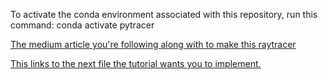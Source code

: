 To activate the conda environment associated with this repository, run this command:
conda activate pytracer

[The medium article you're following along with to make this raytracer](https://medium.com/@www.seymour/coding-a-3d-ray-tracing-graphics-engine-from-scratch-f914c12bb162)

[This links to the next file the tutorial wants you to implement.](https://github.com/mrpickleapp/ray-tracer-v1/blob/764c1332a5d7beed54eca6524257fd9b2a494b57/ray.py)
